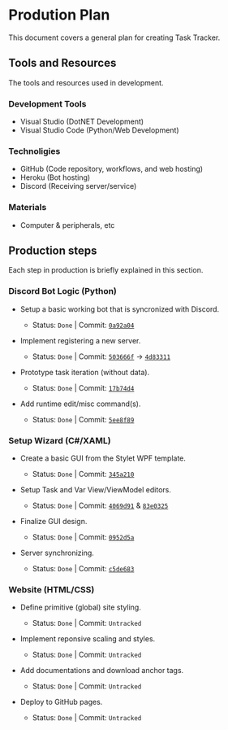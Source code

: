# Prodution Plan

This document covers a general plan for creating Task Tracker.

## Tools and Resources

The tools and resources used in development.

### Development Tools

- Visual Studio (DotNET Development)
- Visual Studio Code (Python/Web Development)

### Technoligies

- GitHub (Code repository, workflows, and web hosting)
- Heroku (Bot hosting)
- Discord (Receiving server/service)

### Materials

- Computer & peripherals, etc

## Production steps

Each step in production is briefly explained in this section.

### Discord Bot Logic (Python)

- Setup a basic working bot that is syncronized with Discord.
  - Status: `Done` | Commit: [`0a92a04`](https://github.com/ArchLeaders/TaskTracker/commit/0a92a0409da2c05a99109cef6a97fde4b75e17d2)

- Implement registering a new server.
  - Status: `Done` | Commit: [`503666f`](https://github.com/ArchLeaders/TaskTracker/commit/503666f9f23b7d3519bb647075f7a3c95276a597) -> [`4d83311`](https://github.com/ArchLeaders/TaskTracker/commit/4d83311dbd042c2dac87dfc24e7ec7252f6f624e)

- Prototype task iteration (without data).
  - Status: `Done` | Commit: [`17b74d4`](https://github.com/ArchLeaders/TaskTracker/commit/17b74d4ffece761a7d9ba06aeb191c93b60472bd)

- Add runtime edit/misc command(s).
  - Status: `Done` | Commit: [`5ee8f89`](https://github.com/ArchLeaders/TaskTracker/commit/5ee8f894bfbaf3b7d7bbcebcc0d519064d4638e9)

### Setup Wizard (C#/XAML)

- Create a basic GUI from the Stylet WPF template.
  - Status: `Done` | Commit: [`345a210`](https://github.com/ArchLeaders/TaskTracker/commit/345a210182eaafbe19adfcba48a687f7ff3b1b96) 

- Setup Task and Var View/ViewModel editors.
  - Status: `Done` | Commit: [`4069d91`](https://github.com/ArchLeaders/TaskTracker/commit/4069d917a64e42ad9703730ca5f693b39b41ebd2) & [`83e0325`](https://github.com/ArchLeaders/TaskTracker/commit/83e0325cfc1941d8420facec72c26acbf55d093a)

- Finalize GUI design.
  - Status: `Done` | Commit: [`0952d5a`](https://github.com/ArchLeaders/TaskTracker/commit/0952d5a3e8f7971a55c692caf533fa68474dfa70) 

- Server synchronizing.
  - Status: `Done` | Commit: [`c5de683`](https://github.com/ArchLeaders/TaskTracker/commit/c5de6836d85d84b658bfad44c56666862d60c98a)

### Website (HTML/CSS)

- Define primitive (global) site styling.
  - Status: `Done` | Commit: `Untracked`

- Implement reponsive scaling and styles.
  - Status: `Done` | Commit: `Untracked`

- Add documentations and download anchor tags.
  - Status: `Done` | Commit: `Untracked`

- Deploy to GitHub pages.
  - Status: `Done` | Commit: `Untracked`
